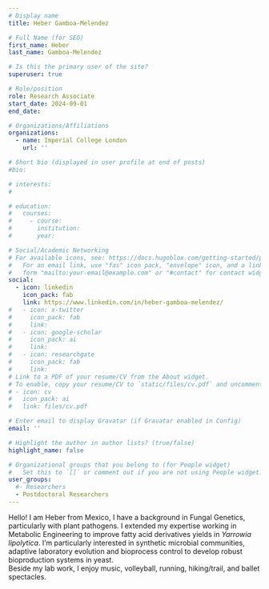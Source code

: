 ```yaml
---
# Display name
title: Heber Gamboa-Melendez

# Full Name (for SEO)
first_name: Heber
last_name: Gamboa-Melendez

# Is this the primary user of the site?
superuser: true

# Role/position
role: Research Associate
start_date: 2024-09-01
end_date: 

# Organizations/Affiliations
organizations:
  - name: Imperial College London
    url: ''

# Short bio (displayed in user profile at end of posts)
#bio: 

# interests:
#   

# education:
#   courses:
#     - course: 
#       institution: 
#       year: 

# Social/Academic Networking
# For available icons, see: https://docs.hugoblox.com/getting-started/page-builder/#icons
#   For an email link, use "fas" icon pack, "envelope" icon, and a link in the
#   form "mailto:your-email@example.com" or "#contact" for contact widget.
social:
  - icon: linkedin
    icon_pack: fab
    link: https://www.linkedin.com/in/heber-gamboa-melendez/
#   - icon: x-twitter
#     icon_pack: fab
#     link: 
#   - icon: google-scholar
#     icon_pack: ai
#     link: 
#   - icon: researchgate
#     icon_pack: fab
#     link: 
# Link to a PDF of your resume/CV from the About widget.
# To enable, copy your resume/CV to `static/files/cv.pdf` and uncomment the lines below.
# - icon: cv
#   icon_pack: ai
#   link: files/cv.pdf

# Enter email to display Gravatar (if Gravatar enabled in Config)
email: ''

# Highlight the author in author lists? (true/false)
highlight_name: false

# Organizational groups that you belong to (for People widget)
#   Set this to `[]` or comment out if you are not using People widget.
user_groups:
  #- Researchers
  - Postdoctoral Researchers
---
```


Hello! I am Heber from Mexico, I have a background in Fungal Genetics, particularly with plant pathogens. I extended my expertise working in Metabolic Engineering to improve fatty acid derivatives yields in _Yarrowia lipolytica_. I’m particularly interested in synthetic microbial communities, adaptive laboratory evolution and bioprocess control to develop robust bioproduction systems in yeast.  
Beside my lab work, I enjoy music, volleyball, running, hiking/trail, and ballet spectacles.
